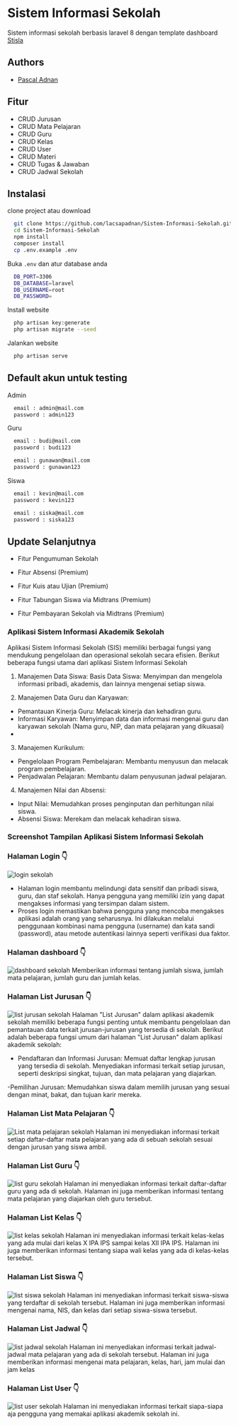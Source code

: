
# Sistem Informasi Sekolah

Sistem informasi sekolah berbasis laravel 8 dengan template dashboard
[Stisla](https://getstisla.com/)
## Authors

- [Pascal Adnan](https://www.github.com/lacsapadnan)


## Fitur

- CRUD Jurusan
- CRUD Mata Pelajaran
- CRUD Guru
- CRUD Kelas
- CRUD User
- CRUD Materi
- CRUD Tugas & Jawaban
- CRUD Jadwal Sekolah


## Instalasi

clone project atau download

```bash
  git clone https://github.com/lacsapadnan/Sistem-Informasi-Sekolah.git
  cd Sistem-Informasi-Sekolah
  npm install
  composer install
  cp .env.example .env
```

Buka `.env` dan atur database anda
```bash
  DB_PORT=3306
  DB_DATABASE=laravel
  DB_USERNAME=root
  DB_PASSWORD=
```

Install website
```bash
  php artisan key:generate
  php artisan migrate --seed
```

Jalankan website
```bash
  php artisan serve
```
## Default akun untuk testing

Admin
```bash
  email : admin@mail.com
  password : admin123
```

Guru
```bash
  email : budi@mail.com
  password : budi123

  email : gunawan@mail.com
  password : gunawan123
```

Siswa
```bash
  email : kevin@mail.com
  password : kevin123

  email : siska@mail.com
  password : siska123
```
## Update Selanjutnya

- Fitur Pengumuman Sekolah

- Fitur Absensi (Premium)

- Fitur Kuis atau Ujian (Premium)

- Fitur Tabungan Siswa via Midtrans (Premium)

- Fitur Pembayaran Sekolah via Midtrans (Premium)

### Aplikasi Sistem Informasi Akademik Sekolah
Aplikasi Sistem Informasi Sekolah (SIS) memiliki berbagai fungsi yang mendukung pengelolaan dan operasional sekolah secara efisien. Berikut beberapa fungsi utama dari aplikasi Sistem Informasi Sekolah
1. Manajemen Data Siswa:
Basis Data Siswa: Menyimpan dan mengelola informasi pribadi, akademis, dan lainnya mengenai setiap siswa.

2. Manajemen Data Guru dan Karyawan:
- Pemantauan Kinerja Guru: Melacak kinerja dan kehadiran guru.
- Informasi Karyawan: Menyimpan data dan informasi mengenai guru dan karyawan sekolah (Nama guru, NIP, dan mata pelajaran yang dikuasai)
- 
3. Manajemen Kurikulum:
- Pengelolaan Program Pembelajaran: Membantu menyusun dan melacak program pembelajaran.
- Penjadwalan Pelajaran: Membantu dalam penyusunan jadwal pelajaran.

4. Manajemen Nilai dan Absensi:
- Input Nilai: Memudahkan proses penginputan dan perhitungan nilai siswa.
- Absensi Siswa: Merekam dan melacak kehadiran siswa.

### Screenshot Tampilan Aplikasi Sistem Informasi Sekolah
### Halaman Login 👇
![login sekolah](https://github.com/AudreyNatasya/Audrey-Roselyn-Natasya-12030122140296-Tugas-ANDES-Kelas-D-Aplikasi-Akademik-Sekolah/assets/152130643/da12703c-b2c1-4f21-8333-92d81763001a)
- Halaman login membantu melindungi data sensitif dan pribadi siswa, guru, dan staf sekolah. Hanya pengguna yang memiliki izin yang dapat mengakses informasi yang tersimpan dalam sistem.
- Proses login memastikan bahwa pengguna yang mencoba mengakses aplikasi adalah orang yang seharusnya. Ini dilakukan melalui penggunaan kombinasi nama pengguna (username) dan kata sandi (password), atau metode autentikasi lainnya seperti verifikasi dua faktor.

### Halaman dashboard 👇
![dashboard sekolah](https://github.com/AudreyNatasya/Audrey-Roselyn-Natasya-12030122140296-Tugas-ANDES-Kelas-D-Aplikasi-Akademik-Sekolah/assets/152130643/828f580c-0806-4179-a4f5-90dfc9f287ba)
Memberikan informasi tentang jumlah siswa, jumlah mata pelajaran, jumlah guru dan jumlah kelas.

### Halaman List Jurusan 👇
![list jurusan sekolah](https://github.com/AudreyNatasya/Audrey-Roselyn-Natasya-12030122140296-Tugas-ANDES-Kelas-D-Aplikasi-Akademik-Sekolah/assets/152130643/d78a848c-071a-48fc-a0b4-f6cf53ea5887)
Halaman "List Jurusan" dalam aplikasi akademik sekolah memiliki beberapa fungsi penting untuk membantu pengelolaan dan pemantauan data terkait jurusan-jurusan yang tersedia di sekolah. Berikut adalah beberapa fungsi umum dari halaman "List Jurusan" dalam aplikasi akademik sekolah:

- Pendaftaran dan Informasi Jurusan:
Memuat daftar lengkap jurusan yang tersedia di sekolah.
Menyediakan informasi terkait setiap jurusan, seperti deskripsi singkat, tujuan, dan mata pelajaran yang diajarkan.

-Pemilihan Jurusan:
Memudahkan siswa dalam memilih jurusan yang sesuai dengan minat, bakat, dan tujuan karir mereka.

### Halaman List Mata Pelajaran 👇
![List mata pelajaran sekolah](https://github.com/AudreyNatasya/Audrey-Roselyn-Natasya-12030122140296-Tugas-ANDES-Kelas-D-Aplikasi-Akademik-Sekolah/assets/152130643/4c8a6b0d-0315-4169-8fdd-77f26b601b80)
Halaman ini menyediakan informasi terkait setiap daftar-daftar mata pelajaran yang ada di sebuah sekolah sesuai dengan jurusan yang siswa ambil.

### Halaman List Guru 👇
![list guru sekolah](https://github.com/AudreyNatasya/Audrey-Roselyn-Natasya-12030122140296-Tugas-ANDES-Kelas-D-Aplikasi-Akademik-Sekolah/assets/152130643/eb330e91-32b4-4b1e-a08f-20758097dec7)
Halaman ini menyediakan informasi terkait daftar-daftar guru yang ada di sekolah. 
Halaman ini juga memberikan informasi tentang mata pelajaran yang diajarkan oleh guru tersebut.

### Halaman List Kelas 👇
![list kelas sekolah](https://github.com/AudreyNatasya/Audrey-Roselyn-Natasya-12030122140296-Tugas-ANDES-Kelas-D-Aplikasi-Akademik-Sekolah/assets/152130643/1075c3d5-dcb4-4eda-8fee-299d0e83873b)
Halaman ini menyediakan informasi terkait kelas-kelas yang ada mulai dari kelas X IPA IPS sampai kelas XII IPA IPS.
Halaman ini juga memberikan informasi tentang siapa wali kelas yang ada di kelas-kelas tersebut.

### Halaman List Siswa 👇
![list siswa sekolah](https://github.com/AudreyNatasya/Audrey-Roselyn-Natasya-12030122140296-Tugas-ANDES-Kelas-D-Aplikasi-Akademik-Sekolah/assets/152130643/b6fa8445-2b16-4d7d-93c9-d7a3abe0b7c2)
Halaman ini menyediakan informasi terkait siswa-siswa yang terdaftar di sekolah tersebut.
Halaman ini juga memberikan informasi mengenai nama, NIS, dan kelas dari setiap siswa-siswa tersebut.

### Halaman List Jadwal 👇
![list jadwal sekolah](https://github.com/AudreyNatasya/Audrey-Roselyn-Natasya-12030122140296-Tugas-ANDES-Kelas-D-Aplikasi-Akademik-Sekolah/assets/152130643/24f9a3b5-f378-473f-b2cd-8a2851fd61cb)
Halaman ini menyediakan informasi terkait jadwal-jadwal mata pelajaran yang ada di sekolah tersebut.
Halaman ini juga memberikan informasi mengenai mata pelajaran, kelas, hari, jam mulai dan jam kelas

### Halaman List User 👇
![list user sekolah](https://github.com/AudreyNatasya/Audrey-Roselyn-Natasya-12030122140296-Tugas-ANDES-Kelas-D-Aplikasi-Akademik-Sekolah/assets/152130643/37c5aea1-4c18-40d6-81a9-e84e9ea42da3)
Halaman ini menyediakan informasi terkait siapa-siapa aja pengguna yang memakai aplikasi akademik sekolah ini. 


